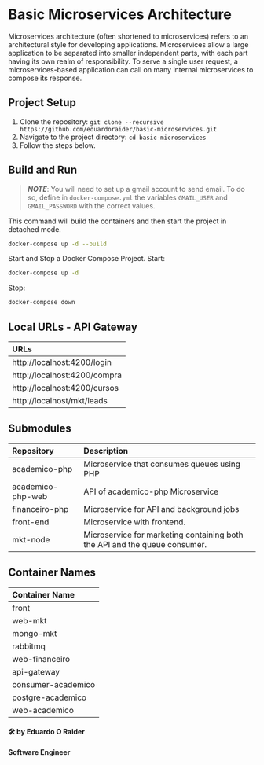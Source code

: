 # Basic Microservices Architecture

Microservices architecture (often shortened to microservices) refers to an architectural style for developing applications. Microservices allow a large application to be separated into smaller independent parts, with each part having its own realm of responsibility. To serve a single user request, a microservices-based application can call on many internal microservices to compose its response.

## Project Setup

1. Clone the repository: `git clone --recursive https://github.com/eduardoraider/basic-microservices.git`
2. Navigate to the project directory: `cd basic-microservices`
3. Follow the steps below. 

## Build and Run

>_**NOTE**_: You will need to set up a gmail account to send email. To do so, define in `docker-compose.yml` the variables `GMAIL_USER` and `GMAIL_PASSWORD` with the correct values.

This command will build the containers and then start the project in detached mode.
```bash
docker-compose up -d --build
```
Start and Stop a Docker Compose Project.
Start:
```bash
docker-compose up -d
```
Stop:
```bash
docker-compose down
```

## Local URLs - API Gateway
| URLs                           |
| :----------------------------- |
| http://localhost:4200/login    | 
| http://localhost:4200/compra   |
| http://localhost:4200/cursos   | 
| http://localhost/mkt/leads     |

## Submodules
| Repository          |  Description                                  |
| :------------------ |:----------------------------------------------|
| academico-php       |  Microservice that consumes queues using PHP  |
| academico-php-web   |  API of academico-php Microservice            |
| financeiro-php      |  Microservice for API and background jobs     |
| front-end           |  Microservice with frontend.                  |
| mkt-node            |  Microservice for marketing containing both the API and the queue consumer. |

## Container Names
| Container Name       |
| :------------------- |
| front                | 
| web-mkt              |
| mongo-mkt            |
| rabbitmq             | 
| web-financeiro       | 
| api-gateway          | 
| consumer-academico   | 
| postgre-academico    | 
| web-academico        | 


#### 🛠 by Eduardo O Raider
**Software Engineer**